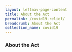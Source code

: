 ```yaml
---
layout: leftnav-page-content
title: About the Act
permalink: /covid19-relief/
breadcrumb: About the Act
collection_name: covid19
---
```

### About the Act ###
